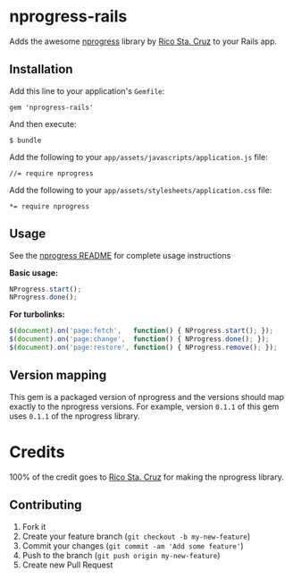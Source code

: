 # nprogress-rails

Adds the awesome [nprogress](https://github.com/rstacruz/nprogress) library by [Rico Sta. Cruz](http://ricostacruz.com/) to your Rails app.

## Installation

Add this line to your application's `Gemfile`:

    gem 'nprogress-rails'

And then execute:

    $ bundle

Add the following to your `app/assets/javascripts/application.js` file:

    //= require nprogress

Add the following to your `app/assets/stylesheets/application.css` file:

    *= require nprogress

## Usage

See the [nprogress README](https://github.com/rstacruz/nprogress) for complete usage instructions

**Basic usage:**

```javascript
NProgress.start();
NProgress.done();
```

**For turbolinks:**

```javascript
$(document).on('page:fetch',   function() { NProgress.start(); });
$(document).on('page:change',  function() { NProgress.done(); });
$(document).on('page:restore', function() { NProgress.remove(); });
```

## Version mapping

This gem is a packaged version of nprogress and the versions should map exactly to the nprogress versions.  For example, version `0.1.1` of this gem uses `0.1.1` of the nprogress library.

# Credits

100% of the credit goes to [Rico Sta. Cruz](http://ricostacruz.com/) for making the nprogress library.

## Contributing

1. Fork it
2. Create your feature branch (`git checkout -b my-new-feature`)
3. Commit your changes (`git commit -am 'Add some feature'`)
4. Push to the branch (`git push origin my-new-feature`)
5. Create new Pull Request
